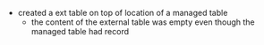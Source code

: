 - created a ext table on top of location of a managed table
	- the content of the external table was empty even though the managed table had record